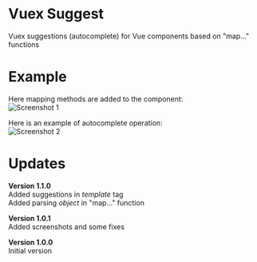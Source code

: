 # Vuex Suggest  
Vuex suggestions (autocomplete) for Vue components based on "map..." functions

# Example  
Here mapping methods are added to the component:  
![Screenshot 1](https://github.com/mishannn/vuex-suggest/raw/master/screens/screen1.png)

Here is an example of autocomplete operation:  
![Screenshot 2](https://github.com/mishannn/vuex-suggest/raw/master/screens/screen2.png)

# Updates  
**Version 1.1.0**  
Added suggestions in *template* tag  
Added parsing *object* in "map..." function

**Version 1.0.1**  
Added screenshots and some fixes

**Version 1.0.0**  
Initial version